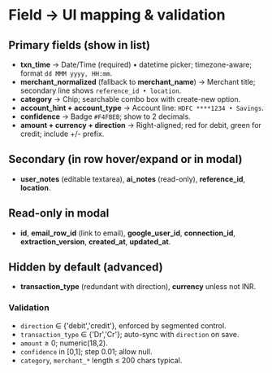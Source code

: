 # Field → UI mapping & validation

## Primary fields (show in list)
- **txn_time** → Date/Time (required) • datetime picker; timezone-aware; format `dd MMM yyyy, HH:mm`.
- **merchant_normalized** (fallback to **merchant_name**) → Merchant title; secondary line shows `reference_id • location`.
- **category** → Chip; searchable combo box with create-new option.
- **account_hint + account_type** → Account line: `HDFC ****1234 • Savings`.
- **confidence** → Badge `#F4FBEB`; show to 2 decimals.
- **amount + currency + direction** → Right-aligned; red for debit, green for credit; include +/- prefix.

## Secondary (in row hover/expand or in modal)
- **user_notes** (editable textarea), **ai_notes** (read-only), **reference_id**, **location**.

## Read-only in modal
- **id**, **email_row_id** (link to email), **google_user_id**, **connection_id**, **extraction_version**, **created_at**, **updated_at**.

## Hidden by default (advanced)
- **transaction_type** (redundant with direction), **currency** unless not INR.

### Validation
- `direction` ∈ {'debit','credit'}, enforced by segmented control.
- `transaction_type` ∈ {'Dr','Cr'}; auto-sync with `direction` on save.
- `amount` ≥ 0; numeric(18,2).
- `confidence` in [0,1]; step 0.01; allow null.
- `category`, `merchant_*` length ≤ 200 chars typical.